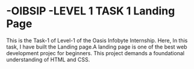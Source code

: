 # -OIBSIP -LEVEL 1 TASK 1 Landing Page
This is the Task-1 of Level-1 of the Oasis Infobyte Internship. Here, In this task, I have built the Landing page.A landing page is one of the best web development projec for beginners. This project demands a foundational understanding of HTML and CSS.

